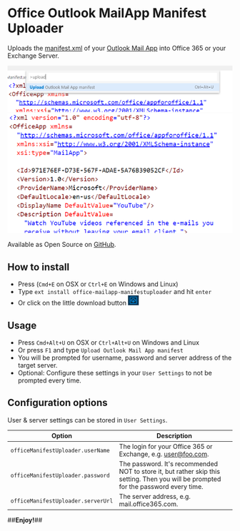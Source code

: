 # Office Outlook MailApp Manifest Uploader
Uploads the [manifest.xml](https://msdn.microsoft.com/en-us/library/office/dn642483.aspx) of your [Outlook Mail App](https://msdn.microsoft.com/EN-US/library/office/fp161135.aspx) into Office 365 or your Exchange Server.

![screenshot](https://raw.githubusercontent.com/knom/VSCode-Office-Manifest-Uploader/master/readme-assets/screen1.png)
![screenshot](https://raw.githubusercontent.com/knom/VSCode-Office-Manifest-Uploader/master/readme-assets/screen2.png)

Available as Open Source on [GitHub](https://github.com/knom/VSCode-Office-Manifest-Uploader/).
 
## How to install
* Press (`Cmd+E` on OSX or `Ctrl+E` on Windows and Linux)
* Type `ext install office-mailapp-manifestuploader` and hit `enter`
* Or click on the little download button ![downloadbutton](https://raw.githubusercontent.com/knom/VSCode-Office-Manifest-Uploader/master/readme-assets/download.png)

## Usage
* Press `Cmd+Alt+U` on OSX or `Ctrl+Alt+U` on Windows and Linux
* Or press `F1` and type `Upload Outlook Mail App manifest`
* You will be prompted for username, password and server address of the target server.
* Optional: Configure these settings in your `User Settings` to not be prompted every time.

 
## Configuration options
User & server settings can be stored in `User Settings`.

| **Option**                 | **Description**      |
|------------------------|----------------------------------------------------|
| `officeManifestUploader.userName`  | The login for your Office 365 or Exchange, e.g. user@foo.com.                                                                      |
| `officeManifestUploader.password` | The password. It's recommended NOT to store it, but rather skip this setting. Then you will be prompted for the password every time. |
| `officeManifestUploader.serverUrl` | The server address, e.g. mail.office365.com. |

##**Enjoy!**##
